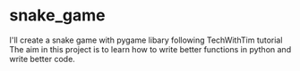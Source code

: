 # snake_game
I'll create a snake game with pygame libary following TechWithTim tutorial
The aim in this project is to learn how to write better functions in python and write better code. 
